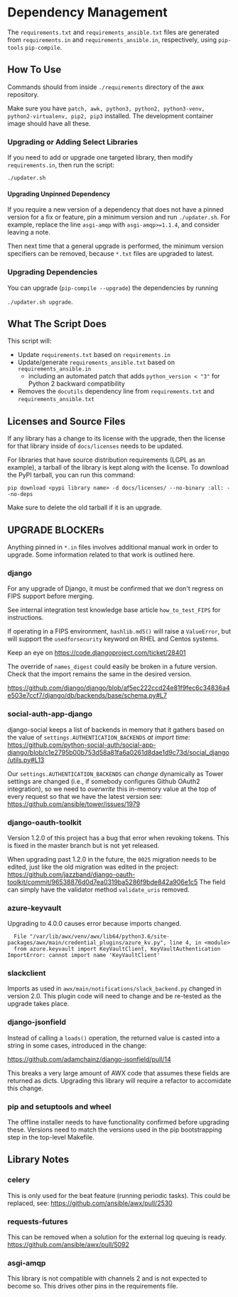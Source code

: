# Dependency Management

The `requirements.txt` and `requirements_ansible.txt` files are generated from `requirements.in` and `requirements_ansible.in`, respectively, using `pip-tools` `pip-compile`.

## How To Use

Commands should from inside `./requirements` directory of the awx repository.

Make sure you have `patch, awk, python3, python2, python3-venv, python2-virtualenv, pip2, pip3` installed. The development container image should have all these.

### Upgrading or Adding Select Libraries

If you need to add or upgrade one targeted library, then modify `requirements.in`,
then run the script:

`./updater.sh`

#### Upgrading Unpinned Dependency

If you require a new version of a dependency that does not have a pinned version
for a fix or feature, pin a minimum version and run `./updater.sh`. For example,
replace the line `asgi-amqp` with `asgi-amqp>=1.1.4`, and consider leaving a
note.

Then next time that a general upgrade is performed, the minimum version specifiers
can be removed, because `*.txt` files are upgraded to latest.

### Upgrading Dependencies

You can upgrade (`pip-compile --upgrade`) the dependencies by running

`./updater.sh upgrade`.

## What The Script Does

This script will:

  - Update `requirements.txt` based on `requirements.in`
  - Update/generate `requirements_ansible.txt` based on `requirements_ansible.in`
    - including an automated patch that adds `python_version < "3"` for Python 2 backward compatibility
  - Removes the `docutils` dependency line from `requirements.txt` and `requirements_ansible.txt`


## Licenses and Source Files

If any library has a change to its license with the upgrade, then the license for that library
inside of `docs/licenses` needs to be updated.

For libraries that have source distribution requirements (LGPL as an example),
a tarball of the library is kept along with the license.
To download the PyPI tarball, you can run this command:

```
pip download <pypi library name> -d docs/licenses/ --no-binary :all: --no-deps
```

Make sure to delete the old tarball if it is an upgrade.

## UPGRADE BLOCKERs

Anything pinned in `*.in` files involves additional manual work in
order to upgrade. Some information related to that work is outlined here.

### django

For any upgrade of Django, it must be confirmed that
we don't regress on FIPS support before merging.

See internal integration test knowledge base article `how_to_test_FIPS`
for instructions.

If operating in a FIPS environment, `hashlib.md5()` will raise a `ValueError`,
but will support the `usedforsecurity` keyword on RHEL and Centos systems.

Keep an eye on https://code.djangoproject.com/ticket/28401

The override of `names_digest` could easily be broken in a future version.
Check that the import remains the same in the desired version.

https://github.com/django/django/blob/af5ec222ccd24e81f9fec6c34836a4e503e7ccf7/django/db/backends/base/schema.py#L7

### social-auth-app-django

django-social keeps a list of backends in memory that it gathers
based on the value of `settings.AUTHENTICATION_BACKENDS` *at import time*:
https://github.com/python-social-auth/social-app-django/blob/c1e2795b00b753d58a81fa6a0261d8dae1d9c73d/social_django/utils.py#L13

Our `settings.AUTHENTICATION_BACKENDS` can *change*
dynamically as Tower settings are changed (i.e., if somebody
configures Github OAuth2 integration), so we need to
_overwrite_ this in-memory value at the top of every request so
that we have the latest version
see: https://github.com/ansible/tower/issues/1979

### django-oauth-toolkit

Version 1.2.0 of this project has a bug that error when revoking tokens.
This is fixed in the master branch but is not yet released.

When upgrading past 1.2.0 in the future, the `0025` migration needs to be
edited, just like the old migration was edited in the project:
https://github.com/jazzband/django-oauth-toolkit/commit/96538876d0d7ea0319ba5286f9bde842a906e1c5
The field can simply have the validator method `validate_uris` removed.

### azure-keyvault

Upgrading to 4.0.0 causes error because imports changed.

```
  File "/var/lib/awx/venv/awx/lib64/python3.6/site-packages/awx/main/credential_plugins/azure_kv.py", line 4, in <module>
  from azure.keyvault import KeyVaultClient, KeyVaultAuthentication
ImportError: cannot import name 'KeyVaultClient'
```

### slackclient

Imports as used in `awx/main/notifications/slack_backend.py` changed
in version 2.0. This plugin code will need to change and be re-tested
as the upgrade takes place.

### django-jsonfield

Instead of calling a `loads()` operation, the returned value is casted into
a string in some cases, introduced in the change:

https://github.com/adamchainz/django-jsonfield/pull/14

This breaks a very large amount of AWX code that assumes these fields
are returned as dicts. Upgrading this library will require a refactor
to accomidate this change.

### pip and setuptools and wheel

The offline installer needs to have functionality confirmed before upgrading these.
Versions need to match the versions used in the pip bootstrapping step
in the top-level Makefile.

## Library Notes

### celery

This is only used for the beat feature (running periodic tasks).
This could be replaced, see: https://github.com/ansible/awx/pull/2530

### requests-futures

This can be removed when a solution for the external log queuing is ready.
https://github.com/ansible/awx/pull/5092

### asgi-amqp

This library is not compatible with channels 2 and is not expected
to become so. This drives other pins in the requirements file.
